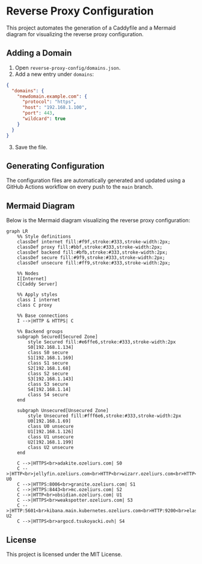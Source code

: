 # Reverse Proxy Configuration

This project automates the generation of a Caddyfile and a Mermaid diagram for visualizing the reverse proxy configuration.

## Adding a Domain

1. Open `reverse-proxy-config/domains.json`.
2. Add a new entry under `domains`:

```json
{
  "domains": {
    "newdomain.example.com": {
      "protocol": "https",
      "host": "192.168.1.100",
      "port": 443,
      "wildcard": true
    }
  }
}
```

3. Save the file.

## Generating Configuration

The configuration files are automatically generated and updated using a GitHub Actions workflow on every push to the `main` branch.

## Mermaid Diagram

Below is the Mermaid diagram visualizing the reverse proxy configuration:

<!-- Mermaid Diagram Start -->
```mermaid
graph LR
    %% Style definitions
    classDef internet fill:#f9f,stroke:#333,stroke-width:2px;
    classDef proxy fill:#bbf,stroke:#333,stroke-width:2px;
    classDef backend fill:#bfb,stroke:#333,stroke-width:2px;
    classDef secure fill:#9f9,stroke:#333,stroke-width:2px;
    classDef unsecure fill:#ff9,stroke:#333,stroke-width:2px;

    %% Nodes
    I[Internet]
    C[Caddy Server]

    %% Apply styles
    class I internet
    class C proxy

    %% Base connections
    I -->|HTTP & HTTPS| C

    %% Backend groups
    subgraph Secured[Secured Zone]
        style Secured fill:#e6ffe6,stroke:#333,stroke-width:2px
        S0[192.168.1.134]
        class S0 secure
        S1[192.168.1.169]
        class S1 secure
        S2[192.168.1.68]
        class S2 secure
        S3[192.168.1.143]
        class S3 secure
        S4[192.168.1.14]
        class S4 secure
    end

    subgraph Unsecured[Unsecured Zone]
        style Unsecured fill:#fff6e6,stroke:#333,stroke-width:2px
        U0[192.168.1.69]
        class U0 unsecure
        U1[192.168.1.126]
        class U1 unsecure
        U2[192.168.1.199]
        class U2 unsecure
    end

    C -->|HTTPS<br>adakite.ozeliurs.com| S0
    C -->|HTTP<br>jellyfin.ozeliurs.com<br>HTTP<br>wizarr.ozeliurs.com<br>HTTP<br>kavita.ozeliurs.com| U0
    C -->|HTTPS:8006<br>granite.ozeliurs.com| S1
    C -->|HTTPS:8443<br>mc.ozeliurs.com| S2
    C -->|HTTP<br>obsidian.ozeliurs.com| U1
    C -->|HTTPS<br>weakspotter.ozeliurs.com| S3
    C -->|HTTP:5601<br>kibana.main.kubernetes.ozeliurs.com<br>HTTP:9200<br>elastic.main.kubernetes.ozeliurs.com<br>HTTP:8220<br>fleet.main.kubernetes.ozeliurs.com| U2
    C -->|HTTPS<br>argocd.tsukoyacki.ovh| S4
```
<!-- Mermaid Diagram End -->

## License

This project is licensed under the MIT License.
